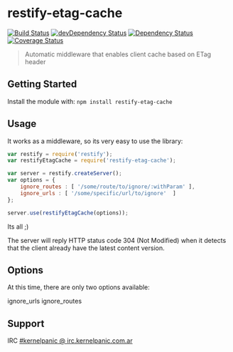 # restify-etag-cache

[![Build Status](https://travis-ci.org/zephrax/restify-etag-cache.svg?branch=master)](https://travis-ci.org/zephrax/restify-etag-cache)
[![devDependency Status](https://david-dm.org/zephrax/restify-etag-cache/dev-status.svg)](https://david-dm.org/zephrax/restify-etag-cache#info=devDependencies)
[![Dependency Status](https://david-dm.org/zephrax/restify-etag-cache.svg)](https://david-dm.org/zephrax/restify-etag-cache)
[![Coverage Status](https://coveralls.io/repos/github/zephrax/restify-etag-cache/badge.svg?branch=master)](https://coveralls.io/github/zephrax/restify-etag-cache?branch=master)

> Automatic middleware that enables client cache based on ETag header

## Getting Started

Install the module with: `npm install restify-etag-cache`

## Usage

It works as a middleware, so its very easy to use the library:

```javascript
var restify = require('restify');
var restifyEtagCache = require('restify-etag-cache');

var server = restify.createServer();
var options = {
	ignore_routes : [ '/some/route/to/ignore/:withParam' ],
	ignore_urls : [ '/some/specific/url/to/ignore'  ]
};

server.use(restifyEtagCache(options)); 
```

Its all ;)

The server will reply HTTP status code 304 (Not Modified) when it detects that the client already have the latest content version.

## Options

At this time, there are only two options available:

ignore_urls
ignore_routes

## Support

IRC [#kernelpanic @ irc.kernelpanic.com.ar](http://kernelpanic.com.ar/chat/)

